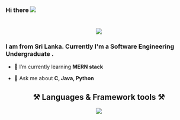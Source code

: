 ### Hi there <img src="https://skillicons.dev/icons?i=github"/>
<h1 align=center>
  <img src="https://readme-typing-svg.herokuapp.com?font=Dune+rise&weight=900&size=23&duration=4982&pause=1000&color=A5663A&vCenter=true&random=true&width=435&lines=I'm+Jude+Shaveen"/>
</h1>

<h3>I am from Sri Lanka. Currently I'm a Software Engineering Undergraduate .</h3>


<!--
**Shaveenblu/Shaveenblu** is a ✨ _special_ ✨ repository because its `README.md` (this file) appears on your GitHub profile.-->

<!--Here are some ideas to get you started:

 - 🔭 I’m currently working on **immproving JS skills**-->
- 🌱 I’m currently learning **MERN stack**
<!-- - 👯 I’m looking to collaborate on ...
- 🤔 I’m looking for help with ...-->
- 💬 Ask me about **C, Java, Python**
<!-- - 📫 How to reach me: ...
- 😄 Pronouns: ...
- ⚡ Fun fact: -->
<div align=center>
  <h2 align=center>⚒️ Languages & Framework tools ⚒️</h2>
  <img src="https://skillicons.dev/icons?i=js,tailwind,react,java,py,c,mysql,php"/>
</div>


